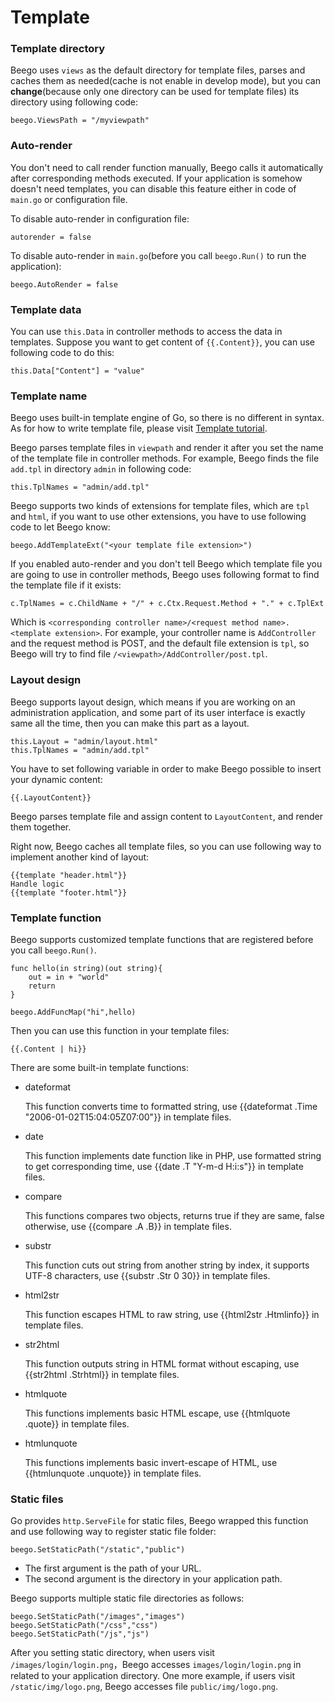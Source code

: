 # Template

### Template directory

Beego uses `views` as the default directory for template files, parses and caches them as needed(cache is not enable in develop mode), but you can **change**(because only one directory can be used for template files) its directory using following code:

	beego.ViewsPath = "/myviewpath"

### Auto-render

You don't need to call render function manually, Beego calls it automatically after corresponding methods executed. If your application is somehow doesn't need templates, you can disable this feature either in code of `main.go` or configuration file.

To disable auto-render in configuration file:

	autorender = false

To disable auto-render in `main.go`(before you call `beego.Run()` to run the application):

	beego.AutoRender = false

### Template data

You can use `this.Data` in controller methods to access the data in templates. Suppose you want to get content of `{{.Content}}`, you can use following code to do this:

	this.Data["Content"] = "value"

### Template name

Beego uses built-in template engine of Go, so there is no different in syntax. As for how to write template file, please visit [Template tutorial](https://github.com/Unknwon/build-web-application-with-golang_EN/blob/master/eBook/07.4.md).

Beego parses template files in `viewpath` and render it after you set the name of the template file in controller methods. For example, Beego finds the file `add.tpl` in directory `admin` in following code:

	this.TplNames = "admin/add.tpl"

Beego supports two kinds of extensions for template files, which are `tpl` and `html`, if you want to use other extensions, you have to use following code to let Beego know:

	beego.AddTemplateExt("<your template file extension>")

If you enabled auto-render and you don't tell Beego which template file you are going to use in controller methods, Beego uses following format to find the template file if it exists:

	c.TplNames = c.ChildName + "/" + c.Ctx.Request.Method + "." + c.TplExt

Which is `<corresponding controller name>/<request method name>.<template extension>`. For example, your controller name is `AddController` and the request method is POST, and the default file extension is `tpl`, so Beego will try to find file `/<viewpath>/AddController/post.tpl`.

### Layout design

Beego supports layout design, which means if you are working on an administration application, and some part of its user interface is exactly same all the time, then you can make this part as a layout.

	this.Layout = "admin/layout.html"
	this.TplNames = "admin/add.tpl" 

You have to set following variable in order to make Beego possible to insert your dynamic content:

	{{.LayoutContent}}

Beego parses template file and assign content to `LayoutContent`, and render them together.

Right now, Beego caches all template files, so you can use following way to implement another kind of layout:

	{{template "header.html"}}
	Handle logic
	{{template "footer.html"}}


### Template function

Beego supports customized template functions that are registered before you call `beego.Run()`.

	func hello(in string)(out string){
		out = in + "world"
		return
	}
	
	beego.AddFuncMap("hi",hello)

Then you can use this function in your template files:

	{{.Content | hi}}

There are some built-in template functions:

* dateformat

	This function converts time to formatted string, use {{dateformat .Time "2006-01-02T15:04:05Z07:00"}} in template files.

* date

	This function implements date function like in PHP, use formatted string to get corresponding time, use {{date .T "Y-m-d H:i:s"}} in template files.

* compare

	This functions compares two objects, returns true if they are same, false otherwise, use {{compare .A .B}} in template files.

* substr

	This function cuts out string from another string by index, it supports UTF-8 characters, use {{substr .Str 0 30}} in template files.

* html2str

	This function escapes HTML to raw string, use {{html2str .Htmlinfo}} in template files.

* str2html

	This function outputs string in HTML format without escaping, use {{str2html .Strhtml}} in template files.

* htmlquote

	This functions implements basic HTML escape, use {{htmlquote .quote}} in template files.

* htmlunquote

	This functions implements basic invert-escape of HTML, use {{htmlunquote .unquote}} in template files.

### Static files

Go provides `http.ServeFile` for static files, Beego wrapped this function and use following way to register static file folder:

	beego.SetStaticPath("/static","public")

- The first argument is the path of your URL.
- The second argument is the directory in your application path.

Beego supports multiple static file directories as follows:

	beego.SetStaticPath("/images","images")
	beego.SetStaticPath("/css","css")
	beego.SetStaticPath("/js","js")

After you setting static directory, when users visit `/images/login/login.png`，Beego accesses `images/login/login.png` in related to your application directory. One more example, if users visit `/static/img/logo.png`, Beego accesses file `public/img/logo.png`.
